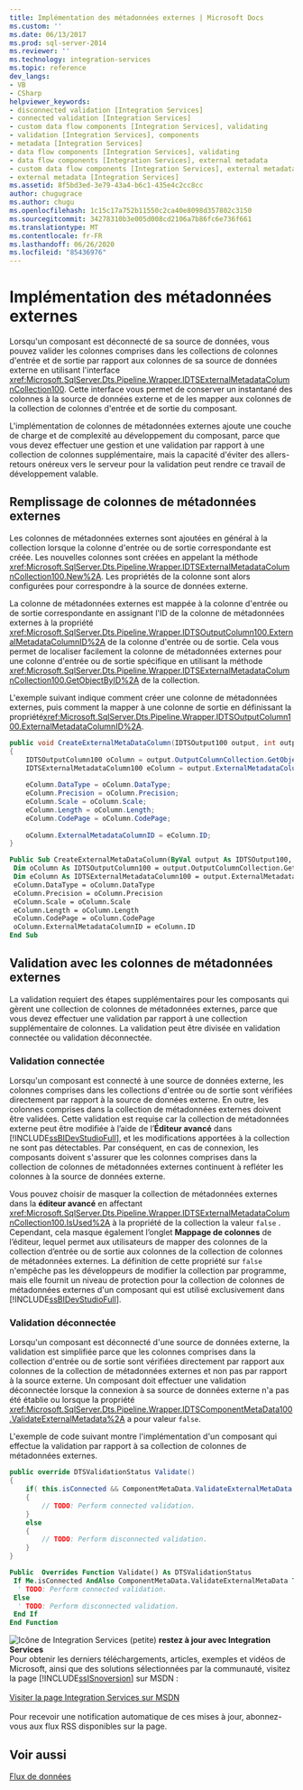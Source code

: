 ```yaml
---
title: Implémentation des métadonnées externes | Microsoft Docs
ms.custom: ''
ms.date: 06/13/2017
ms.prod: sql-server-2014
ms.reviewer: ''
ms.technology: integration-services
ms.topic: reference
dev_langs:
- VB
- CSharp
helpviewer_keywords:
- disconnected validation [Integration Services]
- connected validation [Integration Services]
- custom data flow components [Integration Services], validating
- validation [Integration Services], components
- metadata [Integration Services]
- data flow components [Integration Services], validating
- data flow components [Integration Services], external metadata
- custom data flow components [Integration Services], external metadata
- external metadata [Integration Services]
ms.assetid: 8f5bd3ed-3e79-43a4-b6c1-435e4c2cc8cc
author: chugugrace
ms.author: chugu
ms.openlocfilehash: 1c15c17a752b11550c2ca40e8098d357802c3150
ms.sourcegitcommit: 34278310b3e005d008cd2106a7b86fc6e736f661
ms.translationtype: MT
ms.contentlocale: fr-FR
ms.lasthandoff: 06/26/2020
ms.locfileid: "85436976"
---
```

# <a name="implementing-external-metadata"></a>Implémentation des métadonnées externes
  Lorsqu'un composant est déconnecté de sa source de données, vous pouvez valider les colonnes comprises dans les collections de colonnes d'entrée et de sortie par rapport aux colonnes de sa source de données externe en utilisant l'interface <xref:Microsoft.SqlServer.Dts.Pipeline.Wrapper.IDTSExternalMetadataColumnCollection100>. Cette interface vous permet de conserver un instantané des colonnes à la source de données externe et de les mapper aux colonnes de la collection de colonnes d'entrée et de sortie du composant.  
  
 L'implémentation de colonnes de métadonnées externes ajoute une couche de charge et de complexité au développement du composant, parce que vous devez effectuer une gestion et une validation par rapport à une collection de colonnes supplémentaire, mais la capacité d'éviter des allers-retours onéreux vers le serveur pour la validation peut rendre ce travail de développement valable.  
  
## <a name="populating-external-metadata-columns"></a>Remplissage de colonnes de métadonnées externes  
 Les colonnes de métadonnées externes sont ajoutées en général à la collection lorsque la colonne d'entrée ou de sortie correspondante est créée. Les nouvelles colonnes sont créées en appelant la méthode <xref:Microsoft.SqlServer.Dts.Pipeline.Wrapper.IDTSExternalMetadataColumnCollection100.New%2A>. Les propriétés de la colonne sont alors configurées pour correspondre à la source de données externe.  
  
 La colonne de métadonnées externes est mappée à la colonne d'entrée ou de sortie correspondante en assignant l'ID de la colonne de métadonnées externes à la propriété <xref:Microsoft.SqlServer.Dts.Pipeline.Wrapper.IDTSOutputColumn100.ExternalMetadataColumnID%2A> de la colonne d'entrée ou de sortie. Cela vous permet de localiser facilement la colonne de métadonnées externes pour une colonne d'entrée ou de sortie spécifique en utilisant la méthode <xref:Microsoft.SqlServer.Dts.Pipeline.Wrapper.IDTSExternalMetadataColumnCollection100.GetObjectByID%2A> de la collection.  
  
 L'exemple suivant indique comment créer une colonne de métadonnées externes, puis comment la mapper à une colonne de sortie en définissant la propriété<xref:Microsoft.SqlServer.Dts.Pipeline.Wrapper.IDTSOutputColumn100.ExternalMetadataColumnID%2A>.  
  
```csharp  
public void CreateExternalMetaDataColumn(IDTSOutput100 output, int outputColumnID )  
{  
    IDTSOutputColumn100 oColumn = output.OutputColumnCollection.GetObjectByID(outputColumnID);  
    IDTSExternalMetadataColumn100 eColumn = output.ExternalMetadataColumnCollection.New();  
  
    eColumn.DataType = oColumn.DataType;  
    eColumn.Precision = oColumn.Precision;  
    eColumn.Scale = oColumn.Scale;  
    eColumn.Length = oColumn.Length;  
    eColumn.CodePage = oColumn.CodePage;  
  
    oColumn.ExternalMetadataColumnID = eColumn.ID;  
}  
```  
  
```vb  
Public Sub CreateExternalMetaDataColumn(ByVal output As IDTSOutput100, ByVal outputColumnID As Integer)   
 Dim oColumn As IDTSOutputColumn100 = output.OutputColumnCollection.GetObjectByID(outputColumnID)   
 Dim eColumn As IDTSExternalMetadataColumn100 = output.ExternalMetadataColumnCollection.New   
 eColumn.DataType = oColumn.DataType   
 eColumn.Precision = oColumn.Precision   
 eColumn.Scale = oColumn.Scale   
 eColumn.Length = oColumn.Length   
 eColumn.CodePage = oColumn.CodePage   
 oColumn.ExternalMetadataColumnID = eColumn.ID   
End Sub  
```  
  
## <a name="validating-with-external-metadata-columns"></a>Validation avec les colonnes de métadonnées externes  
 La validation requiert des étapes supplémentaires pour les composants qui gèrent une collection de colonnes de métadonnées externes, parce que vous devez effectuer une validation par rapport à une collection supplémentaire de colonnes. La validation peut être divisée en validation connectée ou validation déconnectée.  
  
### <a name="connected-validation"></a>Validation connectée  
 Lorsqu'un composant est connecté à une source de données externe, les colonnes comprises dans les collections d'entrée ou de sortie sont vérifiées directement par rapport à la source de données externe. En outre, les colonnes comprises dans la collection de métadonnées externes doivent être validées. Cette validation est requise car la collection de métadonnées externe peut être modifiée à l’aide de l’**Éditeur avancé** dans [!INCLUDE[ssBIDevStudioFull](../../../includes/ssbidevstudiofull-md.md)], et les modifications apportées à la collection ne sont pas détectables. Par conséquent, en cas de connexion, les composants doivent s'assurer que les colonnes comprises dans la collection de colonnes de métadonnées externes continuent à refléter les colonnes à la source de données externe.  
  
 Vous pouvez choisir de masquer la collection de métadonnées externes dans la **éditeur avancé** en affectant <xref:Microsoft.SqlServer.Dts.Pipeline.Wrapper.IDTSExternalMetadataColumnCollection100.IsUsed%2A> à la propriété de la collection la valeur `false` . Cependant, cela masque également l’onglet **Mappage de colonnes** de l’éditeur, lequel permet aux utilisateurs de mapper des colonnes de la collection d’entrée ou de sortie aux colonnes de la collection de colonnes de métadonnées externes. La définition de cette propriété sur `false` n'empêche pas les développeurs de modifier la collection par programme, mais elle fournit un niveau de protection pour la collection de colonnes de métadonnées externes d'un composant qui est utilisé exclusivement dans [!INCLUDE[ssBIDevStudioFull](../../../includes/ssbidevstudiofull-md.md)].  
  
### <a name="disconnected-validation"></a>Validation déconnectée  
 Lorsqu'un composant est déconnecté d'une source de données externe, la validation est simplifiée parce que les colonnes comprises dans la collection d'entrée ou de sortie sont vérifiées directement par rapport aux colonnes de la collection de métadonnées externes et non pas par rapport à la source externe. Un composant doit effectuer une validation déconnectée lorsque la connexion à sa source de données externe n'a pas été établie ou lorsque la propriété <xref:Microsoft.SqlServer.Dts.Pipeline.Wrapper.IDTSComponentMetaData100.ValidateExternalMetadata%2A> a pour valeur `false`.  
  
 L'exemple de code suivant montre l'implémentation d'un composant qui effectue la validation par rapport à sa collection de colonnes de métadonnées externes.  
  
```csharp  
public override DTSValidationStatus Validate()  
{  
    if( this.isConnected && ComponentMetaData.ValidateExternalMetaData )  
    {  
        // TODO: Perform connected validation.  
    }  
    else  
    {  
        // TODO: Perform disconnected validation.  
    }  
}  
```  
  
```vb  
Public  Overrides Function Validate() As DTSValidationStatus   
 If Me.isConnected AndAlso ComponentMetaData.ValidateExternalMetaData Then   
  ' TODO: Perform connected validation.  
 Else   
  ' TODO: Perform disconnected validation.  
 End If   
End Function  
```  
  
![Icône de Integration Services (petite)](../../media/dts-16.gif "Icône Integration Services (petite)")  **restez à jour avec Integration Services**<br /> Pour obtenir les derniers téléchargements, articles, exemples et vidéos de Microsoft, ainsi que des solutions sélectionnées par la communauté, visitez la page [!INCLUDE[ssISnoversion](../../../includes/ssisnoversion-md.md)] sur MSDN :<br /><br /> [Visiter la page Integration Services sur MSDN](https://go.microsoft.com/fwlink/?LinkId=136655)<br /><br /> Pour recevoir une notification automatique de ces mises à jour, abonnez-vous aux flux RSS disponibles sur la page.  
  
## <a name="see-also"></a>Voir aussi  
 [Flux de données](../../data-flow/data-flow.md)  
  
  
